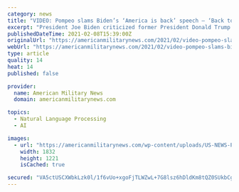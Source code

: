 ```yaml
---
category: news
title: "VIDEO: Pompeo slams Biden’s ‘America is back’ speech – ‘Back to when China walked over us?’"
excerpt: "President Joe Biden criticized former President Donald Trump's foreign policy during a Thursday speech at the U.S. State Department and declared under his administration 'America is back.' Former Secretary of State Mike Pompeo responded publicly,"
publishedDateTime: 2021-02-08T15:39:00Z
originalUrl: "https://americanmilitarynews.com/2021/02/video-pompeo-slams-bidens-america-is-back-speech-back-to-when-china-walked-over-us/"
webUrl: "https://americanmilitarynews.com/2021/02/video-pompeo-slams-bidens-america-is-back-speech-back-to-when-china-walked-over-us/"
type: article
quality: 14
heat: 14
published: false

provider:
  name: American Military News
  domain: americanmilitarynews.com

topics:
  - Natural Language Processing
  - AI

images:
  - url: "https://americanmilitarynews.com/wp-content/uploads/US-NEWS-POMPEO-UKRAINE-SUBPOENA-SIP.jpg"
    width: 1832
    height: 1221
    isCached: true

secured: "VA5ctUSCXWbkLzk0l/1f6vUo+xgoFjTLWZwL+7G8lsz6hDldKm8tQZ0SUkbCg1IsifApJnHDs3LBXwy50NB2FBVQ57e9VTOBwP7xeQgHrqK88YGOxQnFLVC1V6PnH/rDk7QUim0ZdVmgmYXohGmP0BZ+V2bfXzfKNwStcB1vYz3V06q4scXhYBMlsRqL900NaRR93ra79fEya+lC5nON+sp65M2ZoyTChC3Mr2G+86s4g0Z33nSuOme567SglXilQzAKeRwWs3IyN6hSJNI2akvdVwJuC94lZY2f6IbXxf3tkRFAdKQ518hTnirJYKtqNixWi4qElMmyaA9oVRcwmsdjQ2/gxGqHyHiMvh7t/Vc=;Ti2yD4xL6q5L894xbEkx4w=="
---
```


